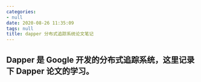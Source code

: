 ```yaml
---
categories:
- null
date: 2020-08-26 11:35:09
tags: null
title: dapper 分布式追踪系统论文笔记
---
```



## Dapper 是 Google 开发的分布式追踪系统，这里记录下 Dapper 论文的学习。



<!-- more -->

